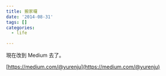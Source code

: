 ```yaml
---
title: 搬家囉
date: '2014-08-31'
tags: []
categories:
  - life

---
```

現在改到 Medium 去了。  
  
[https://medium.com/@yurenju](https://medium.com/@yurenju)